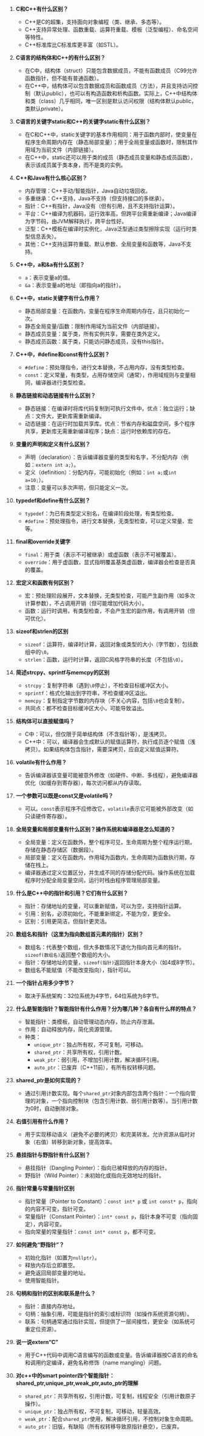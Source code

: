 1. **C和C++有什么区别？**
   - C++是C的超集，支持面向对象编程（类、继承、多态等）。
   - C++支持异常处理、函数重载、运算符重载、模板（泛型编程）、命名空间等特性。
   - C++标准库比C标准库更丰富（如STL）。

2. **C语言的结构体和C++的有什么区别？**
   - 在C中，结构体（struct）只能包含数据成员，不能有函数成员（C99允许函数指针，但不能有普通函数）。
   - 在C++中，结构体可以包含数据成员和函数成员（方法），并且支持访问控制（默认public），也可以有构造函数和析构函数。实际上，C++中结构体和类（class）几乎相同，唯一区别是默认访问权限（结构体默认public，类默认private）。

3. **C语言的关键字static和C++的关键字static有什么区别？**
   - 在C和C++中，static关键字的基本作用相同：用于函数内部时，使变量在程序生命周期内存在（静态局部变量）；用于全局变量或函数时，限制其作用域为当前文件（内部链接）。
   - 在C++中，static还可以用于类的成员（静态成员变量和静态成员函数），表示该成员属于类本身，而不是类的实例。

4. **C++和Java有什么核心区别？**
   - 内存管理：C++手动/智能指针，Java自动垃圾回收。
   - 多重继承：C++支持，Java不支持（但支持接口的多继承）。
   - 指针：C++有指针，Java没有（但有引用，且不支持指针运算）。
   - 平台：C++编译为机器码，运行效率高，但跨平台需重新编译；Java编译为字节码，由JVM解释执行，跨平台性好。
   - 泛型：C++模板在编译时实例化，Java泛型通过类型擦除实现（运行时类型信息丢失）。
   - 其他：C++支持运算符重载、默认参数、全局变量和函数等，Java不支持。

5. **C++中，a和&a有什么区别？**
   - `a`：表示变量a的值。
   - `&a`：表示变量a的地址（即指向a的指针）。

6. **C++中，static关键字有什么作用？**
   - 静态局部变量：在函数内，变量在程序生命周期内存在，且只初始化一次。
   - 静态全局变量/函数：限制作用域为当前文件（内部链接）。
   - 静态成员变量：属于类，所有实例共享，需要在类外定义。
   - 静态成员函数：属于类，只能访问静态成员，没有this指针。

7. **C++中，#define和const有什么区别？**
   - `#define`：预处理指令，进行文本替换，不占用内存，没有类型检查。
   - `const`：定义常量，有类型，占用存储空间（通常），作用域规则与变量相同，编译器进行类型检查。

8. **静态链接和动态链接有什么区别？**
   - 静态链接：在编译时将库代码复制到可执行文件中。优点：独立运行；缺点：文件大，更新库需重新编译。
   - 动态链接：在运行时加载共享库。优点：节省内存和磁盘空间，多个程序共享，更新库无需重新编译程序；缺点：运行时依赖库的存在。

9. **变量的声明和定义有什么区别？**
   - 声明（declaration）：告诉编译器变量的类型和名字，不分配内存（例如：`extern int a;`）。
   - 定义（definition）：分配内存，可能初始化（例如：`int a;`或`int a=10;`）。
   - 注意：变量可以多次声明，但只能定义一次。

10. **typedef和define有什么区别？**
    - `typedef`：为已有类型定义别名，在编译阶段处理，有类型检查。
    - `#define`：预处理指令，进行文本替换，无类型检查，可以定义常量、宏等。

11. **final和override关键字**
    - `final`：用于类（表示不可被继承）或虚函数（表示不可被覆盖）。
    - `override`：用于虚函数，显式指明覆盖基类虚函数，编译器会检查是否真的覆盖。

12. **宏定义和函数有何区别？**
    - 宏：预处理阶段展开，文本替换，无类型检查，可能产生副作用（如多次计算参数），不占调用开销（但可能增加代码大小）。
    - 函数：运行时调用，有类型检查，不会产生宏的副作用，有调用开销（但可优化）。

13. **sizeof和strlen的区别**
    - `sizeof`：运算符，编译时计算，返回对象或类型的大小（字节数），包括数组中的`\0`。
    - `strlen`：函数，运行时计算，返回C风格字符串的长度（不包括`\0`）。

14. **简述strcpy、sprintf与memcpy的区别**
    - `strcpy`：复制字符串（遇到`\0`停止），不检查目标缓冲区大小。
    - `sprintf`：格式化输出到字符串，不检查缓冲区溢出。
    - `memcpy`：复制指定字节数的内存块（不关心内容，包括`\0`也会复制）。
    - 共同点：都不检查目标缓冲区大小，可能导致溢出。

15. **结构体可以直接赋值吗？**
    - C中：可以，但仅限于简单结构体（不含指针等），是浅拷贝。
    - C++中：可以，编译器会生成默认的赋值运算符，执行成员逐个赋值（浅拷贝）。如果结构体包含指针，需要深拷贝，应自定义赋值运算符。

16. **volatile有什么作用？**
    - 告诉编译器该变量可能被意外修改（如硬件、中断、多线程），避免编译器优化（如缓存到寄存器），每次访问都从内存读取。

17. **一个参数可以既是const又是volatile吗？**
    - 可以。`const`表示程序不应修改它，`volatile`表示它可能被外部改变（如只读硬件寄存器）。

18. **全局变量和局部变量有什么区别？操作系统和编译器是怎么知道的？**
    - 全局变量：定义在函数外，整个程序可见，生命周期为整个程序运行期，存储在静态存储区（数据段）。
    - 局部变量：定义在函数内，作用域为函数内，生命周期为函数执行期，存储在栈上。
    - 编译器通过定义位置区分，并生成不同的存储分配代码。操作系统在加载程序时分配全局变量空间，运行时栈由程序管理局部变量。

19. **什么是C++中的指针和引用？它们有什么区别？**
    - 指针：存储地址的变量，可以重新赋值，可以为空，支持指针运算。
    - 引用：别名，必须初始化，不能重新绑定，不能为空，更安全。
    - 区别：引用更简洁，但指针更灵活。

20. **数组名和指针（这里为指向数组首元素的指针）区别？**
    - 数组名：代表整个数组，但大多数情况下退化为指向首元素的指针。`sizeof(数组名)`返回整个数组的大小。
    - 指针：存储地址的变量，`sizeof(指针)`返回指针本身大小（如4或8字节）。
    - 数组名不能赋值（不能改变指向），指针可以。

21. **一个指针占用多少字节？**
    - 取决于系统架构：32位系统为4字节，64位系统为8字节。

22. **什么是智能指针？智能指针有什么作用？分为哪几种？各自有什么样的特点？**
    - 智能指针：类模板，自动管理动态内存，防止内存泄漏。
    - 作用：自动释放内存，简化资源管理。
    - 种类：
        - `unique_ptr`：独占所有权，不可复制，可移动。
        - `shared_ptr`：共享所有权，引用计数。
        - `weak_ptr`：弱引用，不增加引用计数，解决循环引用。
        - `auto_ptr`：已废弃（C++11前），有所有权转移问题。

23. **shared_ptr是如何实现的？**
    - 通过引用计数实现。每个`shared_ptr`对象内部包含两个指针：一个指向管理的对象，一个指向控制块（包含引用计数、弱引用计数等）。当引用计数为0时，自动删除对象。

24. **右值引用有什么作用？**
    - 用于实现移动语义（避免不必要的拷贝）和完美转发。允许资源从临时对象（右值）转移到新对象，提高效率。

25. **悬挂指针与野指针有什么区别？**
    - 悬挂指针（Dangling Pointer）：指向已被释放的内存的指针。
    - 野指针（Wild Pointer）：未初始化或指向无效地址的指针。

26. **指针常量与常量指针区别**
    - 指针常量（Pointer to Constant）：`const int* p` 或 `int const* p`，指向的内容不可变，指针可变。
    - 常量指针（Constant Pointer）：`int* const p`，指针本身不可变（指向固定），内容可变。
    - 指向常量的常量指针：`const int* const p`，都不可变。

27. **如何避免“野指针”？**
    - 初始化指针（如置为`nullptr`）。
    - 释放内存后立即置空。
    - 避免返回局部变量的地址。
    - 使用智能指针。

28. **句柄和指针的区别和联系是什么？**
    - 指针：直接内存地址。
    - 句柄：抽象引用，可能是指针的索引或标识符（如操作系统资源句柄）。
    - 联系：句柄通常通过指针实现，但提供了一层间接性，更安全（如系统可重定位资源）。

29. **说一说extern“C”**
    - 用于C++代码中调用C语言编写的函数或变量。告诉编译器按C语言的命名和调用约定编译，避免名称修饰（name mangling）问题。

30. **对c++中的smart pointer四个智能指针：shared_ptr,unique_ptr,weak_ptr,auto_ptr的理解**
    - `shared_ptr`：共享所有权，引用计数，可复制，线程安全（引用计数原子操作）。
    - `unique_ptr`：独占所有权，不可复制，可移动，轻量高效。
    - `weak_ptr`：配合`shared_ptr`使用，解决循环引用，不控制对象生命周期。
    - `auto_ptr`：旧版，有缺陷（所有权转移导致原指针悬空），已废弃。
